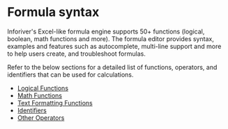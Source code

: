 # Formula syntax

Inforiver's Excel-like formula engine supports 50+ functions (logical, boolean, math functions and more). The formula editor provides syntax, examples and features such as autocomplete, multi-line support and more to help users create, and troubleshoot formulas.&#x20;

Refer to the below sections for a detailed list of functions, operators, and identifiers that can be used for calculations.

* [Logical Functions](logical-functions/)
* [Math Functions](math-functions/)
* [Text Formatting Functions](text-formatting-functions/)
* [Identifiers](identifiers/)
* [Other Operators](other-operators.md)
